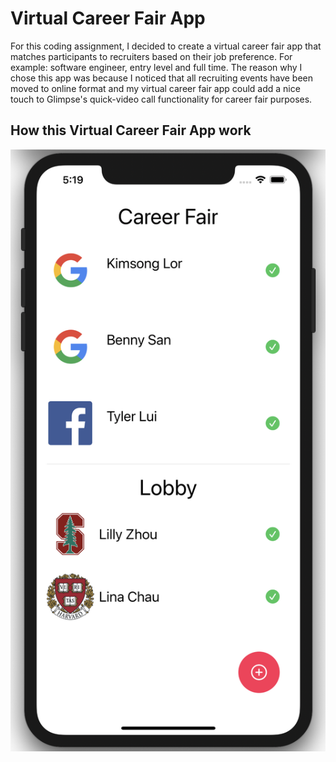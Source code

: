 Virtual Career Fair App
===================================
For this coding assignment, I decided to create a virtual career fair app that matches participants to recruiters based on their job preference.
For example: software engineer, entry level and full time. The reason why I chose this app was because I noticed that all recruiting events have been moved to online format and my virtual career fair app could add a nice touch to Glimpse's quick-video call functionality for career fair purposes. 

## How this Virtual Career Fair App work
![alt text](https://github.com/lillyzh/VirtualCareerFairApp/blob/main/Images/Screen%20Shot%202020-10-11%20at%205.19.05%20PM.png)

